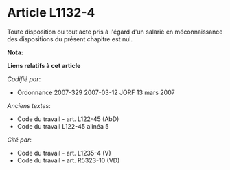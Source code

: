 # Article L1132-4

Toute disposition ou tout acte pris à l'égard d'un salarié en méconnaissance des dispositions du présent chapitre est nul.

**Nota:**



**Liens relatifs à cet article**

_Codifié par_:

  - Ordonnance 2007-329 2007-03-12 JORF 13 mars 2007

_Anciens textes_:

  - Code du travail - art. L122-45 (AbD)
  - Code du travail L122-45 alinéa 5

_Cité par_:

  - Code du travail - art. L1235-4 (V)
  - Code du travail - art. R5323-10 (VD)
